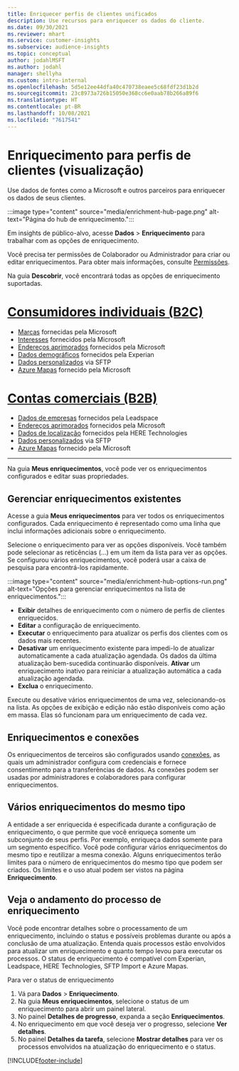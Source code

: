 ```yaml
---
title: Enriquecer perfis de clientes unificados
description: Use recursos para enriquecer os dados do cliente.
ms.date: 09/30/2021
ms.reviewer: mhart
ms.service: customer-insights
ms.subservice: audience-insights
ms.topic: conceptual
author: jodahlMSFT
ms.author: jodahl
manager: shellyha
ms.custom: intro-internal
ms.openlocfilehash: 5d5e12ee44dfa40c470738eaee5c68fdf23d1b2d
ms.sourcegitcommit: 23c8973a726b15050e368cc6e0aab78b266a89f6
ms.translationtype: HT
ms.contentlocale: pt-BR
ms.lasthandoff: 10/08/2021
ms.locfileid: "7617541"
---
```

# <a name="enrichment-for-customer-profiles-preview"></a>Enriquecimento para perfis de clientes (visualização)

Use dados de fontes como a Microsoft e outros parceiros para enriquecer os dados de seus clientes.

:::image type="content" source="media/enrichment-hub-page.png" alt-text="Página do hub de enriquecimento.":::

Em insights de público-alvo, acesse **Dados** > **Enriquecimento** para trabalhar com as opções de enriquecimento.  

Você precisa ter permissões de Colaborador ou Administrador para criar ou editar enriquecimentos. Para obter mais informações, consulte [Permissões](permissions.md).

Na guia **Descobrir**, você encontrará todas as opções de enriquecimento suportadas.

# <a name="individual-customers-b2c"></a>[Consumidores individuais (B2C)](#tab/b2c)

- [Marcas](enrichment-microsoft.md) fornecidas pela Microsoft
- [Interesses](enrichment-microsoft.md) fornecidos pela Microsoft
- [Endereços aprimorados](enrichment-enhanced-addresses.md) fornecidos pela Microsoft 
- [Dados demográficos](enrichment-experian.md) fornecidos pela Experian
- [Dados personalizados](enrichment-SFTP-custom-import.md) via SFTP 
- [Azure Mapas](enrichment-azure-maps.md) fornecido pela Microsoft

# <a name="business-accounts-b2b"></a>[Contas comerciais (B2B)](#tab/b2b)

- [Dados de empresas](enrichment-leadspace.md) fornecidos pela Leadspace
- [Endereços aprimorados](enrichment-enhanced-addresses.md) fornecidos pela Microsoft 
- [Dados de localização](enrichment-here.md) fornecidos pela HERE Technologies 
- [Dados personalizados](enrichment-SFTP-custom-import.md) via SFTP 
- [Azure Mapas](enrichment-azure-maps.md) fornecido pela Microsoft

---

Na guia **Meus enriquecimentos**, você pode ver os enriquecimentos configurados e editar suas propriedades.

## <a name="manage-existing-enrichments"></a>Gerenciar enriquecimentos existentes

Acesse a guia **Meus enriquecimentos** para ver todos os enriquecimentos configurados. Cada enriquecimento é representado como uma linha que inclui informações adicionais sobre o enriquecimento.

Selecione o enriquecimento para ver as opções disponíveis. Você também pode selecionar as reticências (...) em um item da lista para ver as opções. Se configurou vários enriquecimentos, você poderá usar a caixa de pesquisa para encontrá-los rapidamente.

:::image type="content" source="media/enrichment-hub-options-run.png" alt-text="Opções para gerenciar enriquecimentos na lista de enriquecimentos.":::

- **Exibir** detalhes de enriquecimento com o número de perfis de clientes enriquecidos.
- **Editar** a configuração de enriquecimento.
- **Executar** o enriquecimento para atualizar os perfis dos clientes com os dados mais recentes.
- **Desativar** um enriquecimento existente para impedi-lo de atualizar automaticamente a cada atualização agendada. Os dados da última atualização bem-sucedida continuarão disponíveis. **Ativar** um enriquecimento inativo para reiniciar a atualização automática a cada atualização agendada.
- **Exclua** o enriquecimento.

Execute ou desative vários enriquecimentos de uma vez, selecionando-os na lista. As opções de exibição e edição não estão disponíveis como ação em massa. Elas só funcionam para um enriquecimento de cada vez.

## <a name="enrichments-and-connections"></a>Enriquecimentos e conexões

Os enriquecimentos de terceiros são configurados usando [conexões](connections.md), as quais um administrador configura com credenciais e fornece consentimento para a transferências de dados. As conexões podem ser usadas por administradores e colaboradores para configurar enriquecimentos.  

## <a name="multiple-enrichments-of-the-same-type"></a>Vários enriquecimentos do mesmo tipo

A entidade a ser enriquecida é especificada durante a configuração de enriquecimento, o que permite que você enriqueça somente um subconjunto de seus perfis. Por exemplo, enriqueça dados somente para um segmento específico. Você pode configurar vários enriquecimentos do mesmo tipo e reutilizar a mesma conexão. Alguns enriquecimentos terão limites para o número de enriquecimentos do mesmo tipo que podem ser criados. Os limites e o uso atual podem ser vistos na página **Enriquecimento**.

## <a name="see-the-progress-of-the-enrichment-process"></a>Veja o andamento do processo de enriquecimento

Você pode encontrar detalhes sobre o processamento de um enriquecimento, incluindo o status e possíveis problemas durante ou após a conclusão de uma atualização. Entenda quais processos estão envolvidos para atualizar um enriquecimento e quanto tempo levou para executar os processos. O status de enriquecimento é compatível com Experian, Leadspace, HERE Technologies, SFTP Import e Azure Mapas.

Para ver o status de enriquecimento

1. Vá para **Dados** > **Enriquecimento**. 
1. Na guia **Meus enriquecimentos**, selecione o status de um enriquecimento para abrir um painel lateral. 
1. No painel **Detalhes de progresso**, expanda a seção **Enriquecimentos**. 
1. No enriquecimento em que você deseja ver o progresso, selecione **Ver detalhes**. 
1. No painel **Detalhes da tarefa**, selecione **Mostrar detalhes** para ver os processos envolvidos na atualização do enriquecimento e o status. 

[!INCLUDE[footer-include](../includes/footer-banner.md)]
